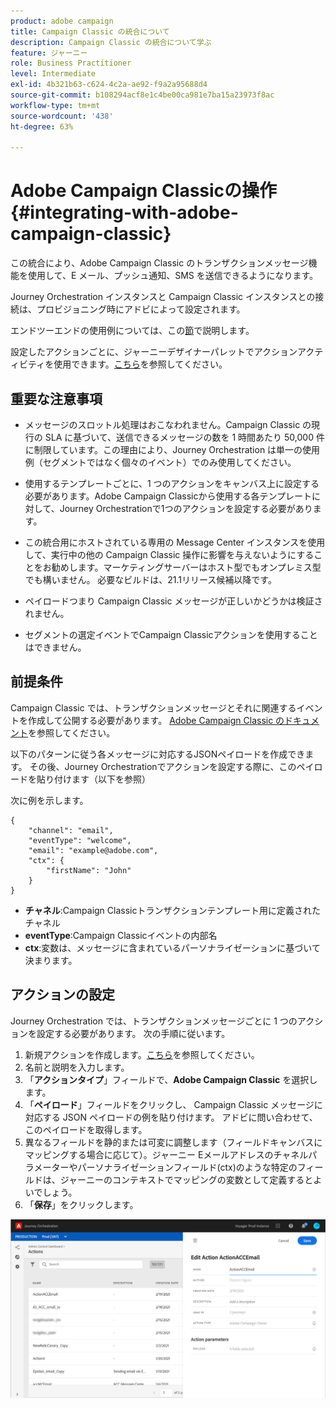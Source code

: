 ```yaml
---
product: adobe campaign
title: Campaign Classic の統合について
description: Campaign Classic の統合について学ぶ
feature: ジャーニー
role: Business Practitioner
level: Intermediate
exl-id: 4b321b63-c624-4c2a-ae92-f9a2a95688d4
source-git-commit: b108294acf8e1c4be00ca981e7ba15a23973f8ac
workflow-type: tm+mt
source-wordcount: '438'
ht-degree: 63%

---
```


# Adobe Campaign Classicの操作{#integrating-with-adobe-campaign-classic}

この統合により、Adobe Campaign Classic のトランザクションメッセージ機能を使用して、E メール、プッシュ通知、SMS を送信できるようになります。

Journey Orchestration インスタンスと Campaign Classic インスタンスとの接続は、プロビジョニング時にアドビによって設定されます。

エンドツーエンドの使用例については、この[節](../usecase/campaign-classic-use-case.md)で説明します。

設定したアクションごとに、ジャーニーデザイナーパレットでアクションアクティビティを使用できます。[こちら](../building-journeys/using-adobe-campaign-classic.md)を参照してください。

## 重要な注意事項

* メッセージのスロットル処理はおこなわれません。Campaign Classic の現行の SLA に基づいて、送信できるメッセージの数を 1 時間あたり 50,000 件に制限しています。この理由により、Journey Orchestration は単一の使用例（セグメントではなく個々のイベント）でのみ使用してください。

* 使用するテンプレートごとに、1 つのアクションをキャンバス上に設定する必要があります。Adobe Campaign Classicから使用する各テンプレートに対して、Journey Orchestrationで1つのアクションを設定する必要があります。

* この統合用にホストされている専用の Message Center インスタンスを使用して、実行中の他の Campaign Classic 操作に影響を与えないようにすることをお勧めします。マーケティングサーバーはホスト型でもオンプレミス型でも構いません。 必要なビルドは、21.1リリース候補以降です。

* ペイロードつまり Campaign Classic メッセージが正しいかどうかは検証されません。

* セグメントの選定イベントでCampaign Classicアクションを使用することはできません。

## 前提条件

Campaign Classic では、トランザクションメッセージとそれに関連するイベントを作成して公開する必要があります。  [Adobe Campaign Classic のドキュメント](https://experienceleague.adobe.com/docs/campaign-classic/using/transactional-messaging/introduction/about-transactional-messaging.html#transactional-messaging)を参照してください。

以下のパターンに従う各メッセージに対応するJSONペイロードを作成できます。 その後、Journey Orchestrationでアクションを設定する際に、このペイロードを貼り付けます（以下を参照）

次に例を示します。

```
{
    "channel": "email",
    "eventType": "welcome",
    "email": "example@adobe.com",
    "ctx": {
        "firstName": "John"
    }
}
```

* **チャネル**:Campaign Classicトランザクションテンプレート用に定義されたチャネル
* **eventType**:Campaign Classicイベントの内部名
* **ctx**:変数は、メッセージに含まれているパーソナライゼーションに基づいて決まります。

## アクションの設定

Journey Orchestration では、トランザクションメッセージごとに 1 つのアクションを設定する必要があります。 次の手順に従います。

1. 新規アクションを作成します。[こちら](../action/action.md)を参照してください。
1. 名前と説明を入力します。
1. 「**アクションタイプ**」フィールドで、**Adobe Campaign Classic** を選択します。
1. 「**ペイロード**」フィールドをクリックし、 Campaign Classic メッセージに対応する JSON ペイロードの例を貼り付けます。 アドビに問い合わせて、このペイロードを取得します。 
1. 異なるフィールドを静的または可変に調整します（フィールドキャンバスにマッピングする場合に応じて）。ジャーニー Eメールアドレスのチャネルパラメーターやパーソナライゼーションフィールド(ctx)のような特定のフィールドは、ジャーニーのコンテキストでマッピングの変数として定義するとよいでしょう。
1. 「**保存**」をクリックします。

![](../assets/accintegration1.png)



